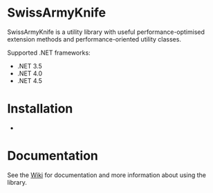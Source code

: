 # SwissArmyKnife

SwissArmyKnife is a utility library with useful performance-optimised extension methods and performance-oriented utility classes.

Supported .NET frameworks:
* .NET 3.5
* .NET 4.0
* .NET 4.5

# Installation

-


# Documentation

See the [Wiki](https://github.com/akamsteeg/SwissArmyKnife/wiki) for documentation and more information about using the library.